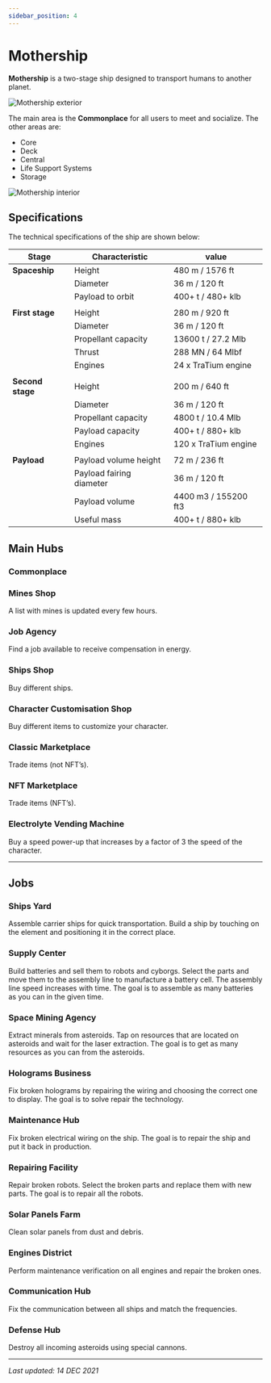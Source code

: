 ```yaml
---
sidebar_position: 4
---
```


# Mothership

**Mothership** is a two-stage ship designed to transport humans to another planet.

![Mothership exterior](/img/wiki/mothership_exterior.png)

The main area is the **Commonplace** for all users to meet and socialize.
The other areas are:
* Core 
* Deck 
* Central
* Life Support Systems
* Storage

![Mothership interior](/img/wiki/mothership_interior.png)

## Specifications

The technical specifications of the ship are shown below:

| Stage            | Characteristic           | value                |
|------------------|--------------------------|----------------------|
| **Spaceship**    | Height                   | 480 m / 1576 ft      |
|                  | Diameter                 | 36 m / 120 ft        |
|                  | Payload to orbit         | 400+ t / 480+ klb    |
|                  |                          |                      |
| **First stage**  | Height                   | 280 m / 920 ft       |
|                  | Diameter                 | 36 m / 120 ft        |
|                  | Propellant capacity      | 13600 t / 27.2 Mlb   |
|                  | Thrust                   | 288 MN / 64 Mlbf     |
|                  | Engines                  | 24 x TraTium engine  |
|                  |                          |                      |
| **Second stage** | Height                   | 200 m / 640 ft       |
|                  | Diameter                 | 36 m / 120 ft        |
|                  | Propellant capacity      | 4800 t / 10.4 Mlb    |
|                  | Payload capacity         | 400+ t / 880+ klb    |
|                  | Engines                  | 120 x TraTium engine |
|                  |                          |                      |
| **Payload**      | Payload volume height    | 72 m / 236 ft        |
|                  | Payload fairing diameter | 36 m / 120 ft        |
|                  | Payload volume           | 4400 m3 / 155200 ft3 |
|                  | Useful mass              | 400+ t / 880+ klb    |

## Main Hubs

### Commonplace

### Mines Shop

<!-- [Mines Shop image] -->

A list with mines is updated every few hours.

### Job Agency

<!-- [Job Agency image] -->

Find a job available to receive compensation in energy.

### Ships Shop

<!-- [Ships Shop image] -->

Buy different ships.

### Character Customisation Shop

<!-- [Character Customisation Shop image] -->

Buy different items to customize your character.

### Classic Marketplace

<!-- [Classic Marketplace image] -->

Trade items (not NFT’s).

### NFT Marketplace

<!-- [NFT Marketplace image] -->

Trade items (NFT’s).

### Electrolyte Vending Machine

<!-- [Electrolyte Vending Machine image] -->

Buy a speed power-up that increases by a factor of 3 the speed of the character.

---

## Jobs

### Ships Yard

<!-- [Ships Yard] -->

Assemble carrier ships for quick transportation. Build a ship by touching on the element and positioning it in the correct place.

### Supply Center

<!-- [Supply Center] -->

Build batteries and sell them to robots and cyborgs. Select the parts and move them to the assembly line to manufacture a battery cell. The assembly line speed increases with time. The goal is to assemble as many batteries as you can in the given time.

### Space Mining Agency

<!-- [Space Mining Agency] -->

Extract minerals from asteroids. Tap on resources that are located on asteroids and wait for the laser extraction. The goal is to get as many resources as you can from the asteroids.

### Holograms Business

<!-- [Holograms Business] -->

Fix broken holograms by repairing the wiring and choosing the correct one to display. The goal is to solve repair the technology.

### Maintenance Hub

<!-- [Maintenance Hub] -->

Fix broken electrical wiring on the ship. The goal is to repair the ship and put it back in production.

### Repairing Facility

<!-- [Repairing Facility] -->

Repair broken robots. Select the broken parts and replace them with new parts. The goal is to repair all the robots.

### Solar Panels Farm

<!-- [Solar Panels Farm image] -->

Clean solar panels from dust and debris.

### Engines District

<!-- [Engines District image] -->

Perform maintenance verification on all engines and repair the broken ones.

### Communication Hub

<!-- [Communication Hub image] -->

Fix the communication between all ships and match the frequencies.

### Defense Hub

<!-- [Defense Hub image] -->

Destroy all incoming asteroids using special cannons.

---

*Last updated: 14 DEC 2021*
